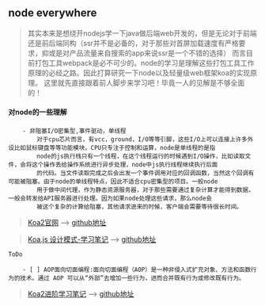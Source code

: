 ## node everywhere

> 其实本来是想绕开nodejs学一下java做后端web开发的，但是无论对于前端还是前后端同构（ssr并不是必备的，对于那些对首屏加载速度有严格要求，抑或是对产品流量来自搜索的app来说ssr是一个不错的选择）
而言目前打包工具webpack是必不可少的。node的学习是理解这些打包工具工作原理的必经之路。因此打算研究一下node以及轻量级web框架koa的实现原理。
这里就先直接跟着前人脚步来学习吧！毕竟一人的见解是不够全面的！

#### 对node的一些理解
        - 非阻塞I/O密集型,事件驱动，单线程
            对于cpu芯片而言，有vcc，ground，I/O等等引脚，这些I/O上可以连接上许多外设比如鼠标键盘等等功能模块，CPU只专注于控制和运算，node是单线程的是指
            node的js执行栈只有一个线程，在这个线程运行的时候遇到I/O操作，比如读取文件，会将这个操作丢给操作系统进行异步处理，node中js执行线程继续执行后面
            的代码。当文件读取完成之后会出发一个事件调用对应的回调函数，当然这个回调有可能被阻塞。由于node的单线程特点，因此不适合cpu密集型的项目。一般node
            用于做中间代理，作为静态资源服务器，对于那些需要通过复杂计算才能得到数据，一般会转发给API服务器进行处理。因为如果node处理这些请求，那么node会
            被这个复杂的计算给阻塞，其他请求进来的时候，客户端会需要等待很长时间。

> [Koa2官网](https://koa.bootcss.com/) ——> [github地址](https://github.com/koajs/koa)

> [Koa.js 设计模式-学习笔记](https://chenshenhai.github.io/koajs-design-note/) ——> [github地址](https://github.com/chenshenhai/koajs-design-note)

    ToDo

        - [ ] AOP面向切面编程:面向切面编程（AOP）是一种非侵入式扩充对象、方法和函数行为的技术。通过 AOP 可以从“外部”去增加一些行为，进而合并既有行为或修改既有行为。


> [Koa2进阶学习笔记](https://chenshenhai.github.io/koa2-note/) ——> [github地址](https://github.com/chenshenhai/koa2-note)